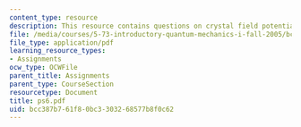 ```yaml
---
content_type: resource
description: This resource contains questions on crystal field potential.
file: /media/courses/5-73-introductory-quantum-mechanics-i-fall-2005/bcc387b761f80bc3303268577b8f0c62_ps6.pdf
file_type: application/pdf
learning_resource_types:
- Assignments
ocw_type: OCWFile
parent_title: Assignments
parent_type: CourseSection
resourcetype: Document
title: ps6.pdf
uid: bcc387b7-61f8-0bc3-3032-68577b8f0c62
---
```

